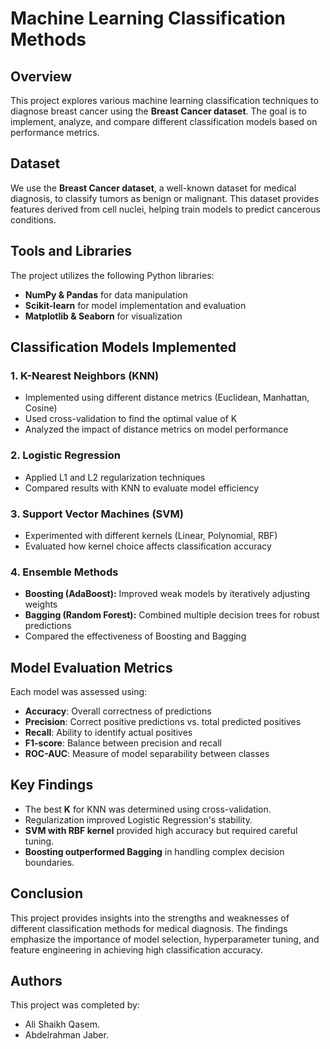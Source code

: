 # Machine Learning Classification Methods

## Overview
This project explores various machine learning classification techniques to diagnose breast cancer using the **Breast Cancer dataset**. The goal is to implement, analyze, and compare different classification models based on performance metrics.

## Dataset
We use the **Breast Cancer dataset**, a well-known dataset for medical diagnosis, to classify tumors as benign or malignant. This dataset provides features derived from cell nuclei, helping train models to predict cancerous conditions.

## Tools and Libraries
The project utilizes the following Python libraries:
- **NumPy & Pandas** for data manipulation
- **Scikit-learn** for model implementation and evaluation
- **Matplotlib & Seaborn** for visualization

## Classification Models Implemented
### **1. K-Nearest Neighbors (KNN)**
- Implemented using different distance metrics (Euclidean, Manhattan, Cosine)
- Used cross-validation to find the optimal value of K
- Analyzed the impact of distance metrics on model performance

### **2. Logistic Regression**
- Applied L1 and L2 regularization techniques
- Compared results with KNN to evaluate model efficiency

### **3. Support Vector Machines (SVM)**
- Experimented with different kernels (Linear, Polynomial, RBF)
- Evaluated how kernel choice affects classification accuracy

### **4. Ensemble Methods**
- **Boosting (AdaBoost):** Improved weak models by iteratively adjusting weights
- **Bagging (Random Forest):** Combined multiple decision trees for robust predictions
- Compared the effectiveness of Boosting and Bagging

## Model Evaluation Metrics
Each model was assessed using:
- **Accuracy**: Overall correctness of predictions
- **Precision**: Correct positive predictions vs. total predicted positives
- **Recall**: Ability to identify actual positives
- **F1-score**: Balance between precision and recall
- **ROC-AUC**: Measure of model separability between classes

## Key Findings
- The best **K** for KNN was determined using cross-validation.
- Regularization improved Logistic Regression's stability.
- **SVM with RBF kernel** provided high accuracy but required careful tuning.
- **Boosting outperformed Bagging** in handling complex decision boundaries.

## Conclusion
This project provides insights into the strengths and weaknesses of different classification methods for medical diagnosis. The findings emphasize the importance of model selection, hyperparameter tuning, and feature engineering in achieving high classification accuracy.

## Authors
This project was completed by:
- Ali Shaikh Qasem.
- Abdelrahman Jaber.


